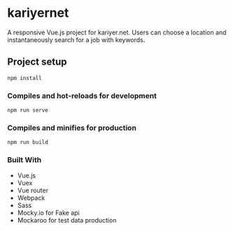 # kariyernet
A responsive Vue.js project for kariyer.net. Users can choose a location and instantaneously search for a job with keywords.
## Project setup
```
npm install
```

### Compiles and hot-reloads for development
```
npm run serve
```

### Compiles and minifies for production
```
npm run build
```

### Built With

- Vue.js
- Vuex 
- Vue router
- Webpack
- Sass
- Mocky.io for Fake api
- Mockaroo for test data production



